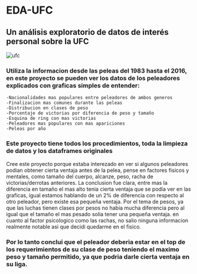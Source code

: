 # EDA-UFC
## Un análisis exploratorio de datos de interés personal sobre la UFC

![ufc](https://github.com/MarioMassaro/EDA-UFC/tree/main/src/data/to/mma.PNG)

### Utiliza la informacion desde las peleas del 1983 hasta el 2016, en este proyecto se pueden ver los datos de los peleadores explicados con graficas simples de entender:

    -Nacionalidades mas populares entre peleadores de ambos generos
    -Finalizacion mas comunes durante las peleas
    -Distribucion en clases de peso
    -Porcentaje de victorias por diferencia de peso y tamaño
    -Esquina de ring con mas victorias
    -Peleadores mas populares con mas apariciones
    -Peleas por año
  
### Este proyecto tiene todos los procedimientos, toda la limpieza de datos y los dataframes originales

Cree este proyecto porque estaba interezado en ver si algunos peleadores podian obtener cierta ventaja antes de la pelea, pense en factores fisicos y mentales, como tamaño del cuerpo, alcanze, peso, racha de victorias/derrotas anteriores. La conclusion fue clara, entre mas la diferencia en tamaño el mas alto tenia cierta ventaja que se podia ver en las graficas, igual estamos hablando de un 2% de diferencia con respecto al otro peleador, pero existe esa pequeña ventaja. Por el tema de pesos, ya que las luchas tienen clases por pesos no habia mucha diferencia pero al igual que el tamaño el mas pesado solia tener una pequeña ventaja. en cuanto al factor psicologico como las rachas, no salio ninguna informacion realmente notable asi que decidi quedarme en el fisico.

### Por lo tanto conclui que el peleador deberia estar en el top de los requerimientos de su clase de peso teniendo el maximo peso y tamaño permitido, ya que podria darle cierta ventaja en su liga.
